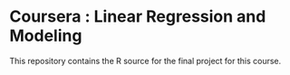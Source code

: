 Coursera : Linear Regression and Modeling
=================================

This repository contains the R source for the final project for this course.
